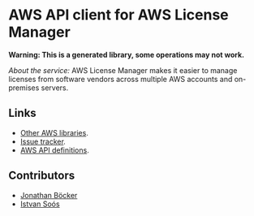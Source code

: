 # AWS API client for AWS License Manager

**Warning: This is a generated library, some operations may not work.**

*About the service:*
AWS License Manager makes it easier to manage licenses from software vendors
across multiple AWS accounts and on-premises servers.

## Links

- [Other AWS libraries](https://github.com/agilord/aws_client/tree/master/generated).
- [Issue tracker](https://github.com/agilord/aws_client/issues).
- [AWS API definitions](https://github.com/aws/aws-sdk-js/tree/master/apis).

## Contributors

- [Jonathan Böcker](https://github.com/Schwusch)
- [Istvan Soós](https://github.com/isoos)

